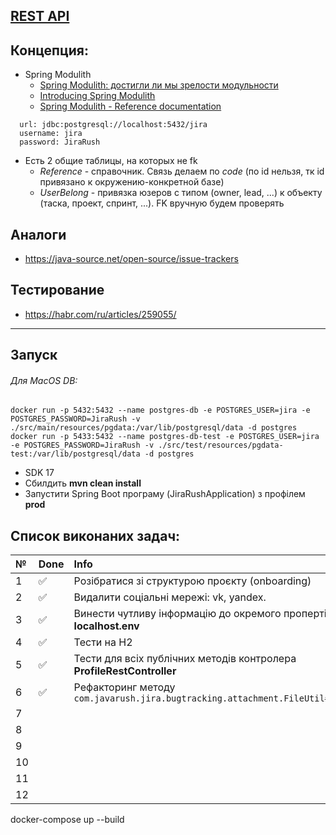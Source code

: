 ## [REST API](http://localhost:8080/doc)

## Концепция:

- Spring Modulith
    - [Spring Modulith: достигли ли мы зрелости модульности](https://habr.com/ru/post/701984/)
    - [Introducing Spring Modulith](https://spring.io/blog/2022/10/21/introducing-spring-modulith)
    - [Spring Modulith - Reference documentation](https://docs.spring.io/spring-modulith/docs/current-SNAPSHOT/reference/html/)

```
  url: jdbc:postgresql://localhost:5432/jira
  username: jira
  password: JiraRush
```

- Есть 2 общие таблицы, на которых не fk
    - _Reference_ - справочник. Связь делаем по _code_ (по id нельзя, тк id привязано к окружению-конкретной базе)
    - _UserBelong_ - привязка юзеров с типом (owner, lead, ...) к объекту (таска, проект, спринт, ...). FK вручную будем
      проверять

## Аналоги

- https://java-source.net/open-source/issue-trackers

## Тестирование

- https://habr.com/ru/articles/259055/

___
## Запуск
###### Для MacOS DB:
```
docker run -p 5432:5432 --name postgres-db -e POSTGRES_USER=jira -e POSTGRES_PASSWORD=JiraRush -v ./src/main/resources/pgdata:/var/lib/postgresql/data -d postgres
docker run -p 5433:5432 --name postgres-db-test -e POSTGRES_USER=jira -e POSTGRES_PASSWORD=JiraRush -v ./src/test/resources/pgdata-test:/var/lib/postgresql/data -d postgres
```
- SDK 17
- Сбилдить <strong>mvn clean install</strong>
- Запустити Spring Boot програму (JiraRushApplication) з профілем **prod**


## Список виконаних задач:

| №  | Done | Info                                                                          |
|:---|:-----|:------------------------------------------------------------------------------|
| 1  | ✅    | Розібратися зі структурою проєкту (onboarding)                                |
| 2  | ✅    | Видалити соціальні мережі: vk, yandex.                                        |
| 3  | ✅    | Винести чутливу інформацію до окремого проперті файлу **localhost.env**       |
| 4  | ✅    | Тести на H2                                                                   |
| 5  | ✅    | Тести для всіх публічних методів контролера **ProfileRestController**         |
| 6  | ✅    | Рефакторинг методу `com.javarush.jira.bugtracking.attachment.FileUtil#upload` |
| 7  |      |                                                                               |
| 8  |      |                                                                               |
| 9  |      |                                                                               |
| 10 |      |                                                                               |
| 11 |      |                                                                               |
| 12 |      |                                                                               |

docker-compose up --build